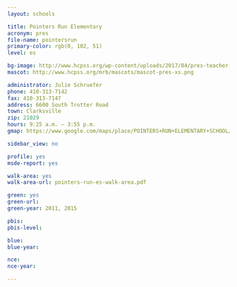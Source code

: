 ```yaml
---
layout: schools

title: Pointers Run Elementary
acronym: pres
file-name: pointersrun
primary-color: rgb(0, 102, 51)
level: es

bg-image: http://www.hcpss.org/wp-content/uploads/2017/04/pres-teacher-classroom-group-instruction.jpg
mascot: http://www.hcpss.org/mrb/mascots/mascot-pres-xs.png

administrator: Julie Schruefer
phone: 410-313-7142
fax: 410-313-7147
address: 6600 South Trotter Road
town: Clarksville
zip: 21029
hours: 9:25 a.m. – 3:55 p.m.
gmap: https://www.google.com/maps/place/POINTERS+RUN+ELEMENTARY+SCHOOL/@39.190697,-76.9280935,17z/data=!3m1!4b1!4m2!3m1!1s0x89b7d931bfb86cbf:0x30ebed15572abf8?hl=en

sidebar_view: no

profile: yes
msde-report: yes 

walk-area: yes
walk-area-url: pointers-run-es-walk-area.pdf

green: yes
green-url:
green-year: 2011, 2015

pbis:
pbis-level:

blue: 
blue-year:

nce:
nce-year:

---
```

